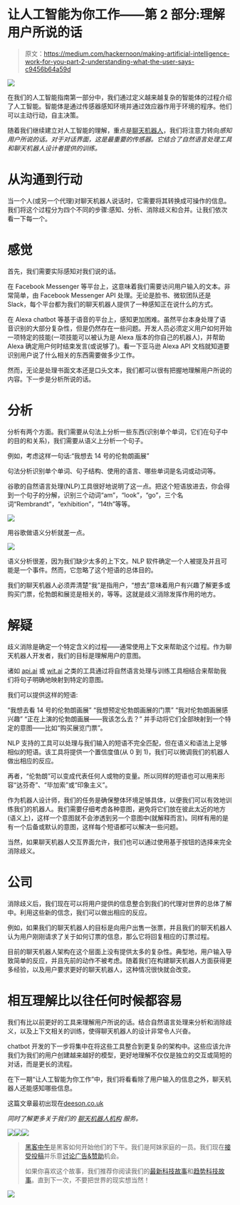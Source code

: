 # 让人工智能为你工作——第 2 部分:理解用户所说的话

> 原文：<https://medium.com/hackernoon/making-artificial-intelligence-work-for-you-part-2-understanding-what-the-user-says-c9456b64a59d>

![](img/362c47d8cc2159094e7a65b562157790.png)

在我们的人工智能指南第一部分中，我们通过定义越来越复杂的智能体的过程介绍了人工智能。智能体是通过传感器感知环境并通过效应器作用于环境的程序。他们可以主动行动，自主决策。

随着我们继续建立对人工智能的理解，重点是[聊天机器人](https://www.deeson.co.uk/services/chatbot-agency-london)，我们将注意力转向*感知用户所说的话。对于对话界面，这是最重要的传感器。它结合了自然语言处理工具和聊天机器人设计者提供的训练。*

# 从沟通到行动

当一个人(或另一个代理)对聊天机器人说话时，它需要将其转换成可操作的信息。我们将这个过程分为四个不同的步骤:感知、分析、消除歧义和合并。让我们依次看一下每一个。

# 感觉

首先，我们需要实际感知对我们说的话。

在 Facebook Messenger 等平台上，这意味着我们需要访问用户输入的文本。非常简单，由 Facebook Messenger API 处理。无论是脸书、微软团队还是 Slack，每个平台都为我们的聊天机器人提供了一种感知正在说什么的方式。

在 Alexa chatbot 等基于语音的平台上，感知更加困难。虽然平台本身处理了语音识别的大部分复杂性，但是仍然存在一些问题。开发人员必须定义用户如何开始一项特定的技能(一项技能可以被认为是 Alexa 版本的你自己的机器人)，并帮助 Alexa 确定用户何时结束发言(或说够了)。看一下亚马逊 Alexa API 文档就知道要识别用户说了什么相关的东西需要做多少工作。

然而，无论是处理书面文本还是口头文本，我们都可以很有把握地理解用户所说的内容。下一步是分析所说的话。

# 分析

分析有两个方面。我们需要从句法上分析一些东西(识别单个单词，它们在句子中的目的和关系)，我们需要从语义上分析一个句子。

例如，考虑这样一句话:“我想去 14 号的伦勃朗画展”

句法分析识别单个单词、句子结构、使用的语言、哪些单词是名词或动词等。

谷歌的自然语言处理(NLP)工具很好地说明了这一点。把这个短语放进去，你会得到一个句子的分解，识别三个动词“am”，“look”，“go”，三个名词“Rembrandt”，“exhibition”，“14th”等等。

![](img/9ea0f86bd3639f48e939f69c05dd0a2c.png)

用谷歌做语义分析就差一点。

![](img/2c82e58ed87285a0170770d5b600b8e4.png)

语义分析很差，因为我们缺少太多的上下文。NLP 软件确定一个人被提及并且可能是一个事件。然而，它忽略了这个短语的总体目的。

我们的聊天机器人必须弄清楚“我”是指用户，“想去”意味着用户有兴趣了解更多或购买门票，伦勃朗和展览是相关的，等等。这就是歧义消除发挥作用的地方。

# 解疑

歧义消除是确定一个特定含义的过程——通常使用上下文来帮助这个过程。作为聊天机器人开发者，我们的目标是理解用户的意图。

诸如 [api.ai](http://api.ai/) 或 [wit.ai](http://wit.ai/) 之类的工具通过将自然语言处理与训练工具相结合来帮助我们将句子明确地映射到特定的意图。

我们可以提供这样的短语:

“我想去看 14 号的伦勃朗画展”
“我想预定伦勃朗画展的门票”
“我对伦勃朗画展感兴趣”
“正在上演的伦勃朗画展——我该怎么去？”
并手动将它们全部映射到一个特定的意图——比如“购买展览门票”。

NLP 支持的工具可以处理与我们输入的短语不完全匹配，但在语义和语法上足够相似的短语。该工具将提供一个置信度值(从 0 到 1)，我们可以微调我们的机器人做出相应的反应。

再者，“伦勃朗”可以变成代表任何人或物的变量。所以同样的短语也可以用来形容“达芬奇”、“毕加索”或“印象主义”。

作为机器人设计师，我们的任务是确保整体环境足够具体，以便我们可以有效地训练我们的机器人。我们需要仔细考虑各种意图，避免将它们放在彼此太近的地方(语义上)，这样一个意图就不会渗透到另一个意图中(就解释而言)。同样有用的是有一个后备或默认的意图，这样每个短语都可以解决一些问题。

当然，如果聊天机器人交互界面允许，我们也可以通过使用基于按钮的选择来完全消除歧义。

# 公司

消除歧义后，我们现在可以将用户提供的信息整合到我们的代理对世界的总体了解中。利用这些新的信念，我们可以做出相应的反应。

例如，如果我们的聊天机器人的目标是向用户出售一张票，并且我们的聊天机器人认为用户刚刚请求了关于如何订票的信息，那么它将回复相应的订票过程。

目前的聊天机器人架构在这个层面上没有提供太多的复杂性。典型地，用户输入导致简单的反应，并且先前的动作不被考虑。随着我们在构建聊天机器人方面获得更多经验，以及用户要求更好的聊天机器人，这种情况很快就会改变。

# 相互理解比以往任何时候都容易

我们有比以前更好的工具来理解用户所说的话。结合自然语言处理来分析和消除歧义，以及上下文相关的训练，使得聊天机器人的设计非常令人兴奋。

chatbot 开发的下一步将集中在将这些工具整合到更复杂的架构中。这些应该允许我们为我们的用户创建越来越好的模型，更好地理解不仅仅是独立的交互或简短的对话，而是更长的流程。

在下一期“让人工智能为你工作”中，我们将看看除了用户输入的信息之外，聊天机器人还能感知哪些信息。

这篇文章最初出现在[deeson.co.uk](https://www.deeson.co.uk/blog/making-artificial-intelligence-work-you-part-2-understanding-what-user-says)

*同时了解更多关于我们的* [*聊天机器人机构*](https://www.deeson.co.uk/services/chatbot-agency-london) *服务。*

[![](img/50ef4044ecd4e250b5d50f368b775d38.png)](http://bit.ly/HackernoonFB)[![](img/979d9a46439d5aebbdcdca574e21dc81.png)](https://goo.gl/k7XYbx)[![](img/2930ba6bd2c12218fdbbf7e02c8746ff.png)](https://goo.gl/4ofytp)

> [黑客中午](http://bit.ly/Hackernoon)是黑客如何开始他们的下午。我们是阿妹家庭的一员。我们现在[接受投稿](http://bit.ly/hackernoonsubmission)并乐意[讨论广告&赞助](mailto:partners@amipublications.com)机会。
> 
> 如果你喜欢这个故事，我们推荐你阅读我们的[最新科技故事](http://bit.ly/hackernoonlatestt)和[趋势科技故事](https://hackernoon.com/trending)。直到下一次，不要把世界的现实想当然！

![](img/be0ca55ba73a573dce11effb2ee80d56.png)